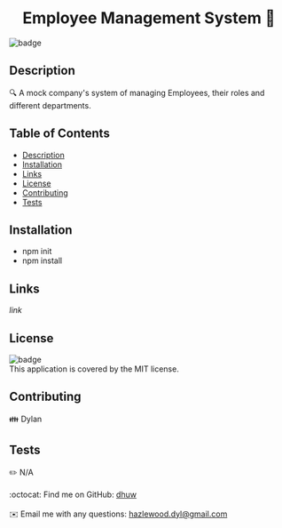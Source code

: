 <h1 align="center">Employee Management System 👋</h1>
  
  ![badge](https://img.shields.io/badge/license-MIT-brightgreen)<br />
  ## Description
  🔍 A mock company's system of managing Employees, their roles and different departments. 
  ## Table of Contents
  - [Description](#description)
  - [Installation](#installation)
  - [Links](#links)
  - [License](#license)
  - [Contributing](#contributing)
  - [Tests](#tests)
  ## Installation
  - npm init
  - npm install
  
  ## Links
 *link*
  ## License
  ![badge](https://img.shields.io/badge/license-MIT-brightgreen)
  <br />
  This application is covered by the MIT license. 
  ## Contributing
  👪 Dylan
  ## Tests
  ✏️ N/A
  <br />
  <br />
  :octocat: Find me on GitHub: [dhuw](https://github.com/dhuw)<br />
  <br />
  ✉️ Email me with any questions: hazlewood.dyl@gmail.com<br /><br />

